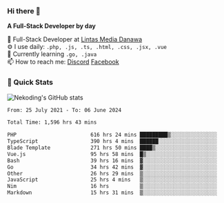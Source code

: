 ### Hi there 👋

**A Full-Stack Developer by day**

🔭 Full-Stack Developer at [Lintas Media Danawa](https://www.lintasmediadanawa.com/)  
⚙️ I use daily: `.php, .js, .ts, .html, .css, .jsx, .vue`  
🌱 Currently learning `.go, .java`  
📫 How to reach me: [Discord](https://discordapp.com/users/984448732999327766)  [Facebook](https://fb.me/tyvandi)  

### 🚀 Quick Stats  

![Nekoding's GitHub stats](https://github-readme-stats.vercel.app/api?username=nekoding&show_icons=true)

<!--START_SECTION:waka-->

```txt
From: 25 July 2021 - To: 06 June 2024

Total Time: 1,596 hrs 43 mins

PHP                        616 hrs 24 mins █████████▒░░░░░░░░░░░░░░░   37.97 %
TypeScript                 390 hrs 4 mins  ██████░░░░░░░░░░░░░░░░░░░   24.03 %
Blade Template             271 hrs 50 mins ████▒░░░░░░░░░░░░░░░░░░░░   16.75 %
Vue.js                     95 hrs 58 mins  █▒░░░░░░░░░░░░░░░░░░░░░░░   05.91 %
Bash                       39 hrs 16 mins  ▓░░░░░░░░░░░░░░░░░░░░░░░░   02.42 %
Go                         34 hrs 42 mins  ▓░░░░░░░░░░░░░░░░░░░░░░░░   02.14 %
Other                      26 hrs 29 mins  ▒░░░░░░░░░░░░░░░░░░░░░░░░   01.63 %
JavaScript                 25 hrs 4 mins   ▒░░░░░░░░░░░░░░░░░░░░░░░░   01.55 %
Nim                        16 hrs          ▒░░░░░░░░░░░░░░░░░░░░░░░░   00.99 %
Markdown                   15 hrs 31 mins  ▒░░░░░░░░░░░░░░░░░░░░░░░░   00.96 %
```

<!--END_SECTION:waka-->

<!--
**nekoding/nekoding** is a ✨ _special_ ✨ repository because its `README.md` (this file) appears on your GitHub profile.

Here are some ideas to get you started:

- 🔭 I’m currently working on ...
- 🌱 I’m currently learning ...
- 👯 I’m looking to collaborate on ...
- 🤔 I’m looking for help with ...
- 💬 Ask me about ...
- 📫 How to reach me: ...
- 😄 Pronouns: ...
- ⚡ Fun fact: ...
-->
